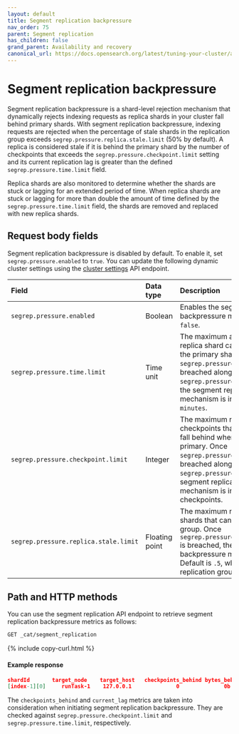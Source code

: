 ```yaml
---
layout: default
title: Segment replication backpressure
nav_order: 75
parent: Segment replication
has_children: false
grand_parent: Availability and recovery
canonical_url: https://docs.opensearch.org/latest/tuning-your-cluster/availability-and-recovery/segment-replication/backpressure/
---
```


# Segment replication backpressure

Segment replication backpressure is a shard-level rejection mechanism that dynamically rejects indexing requests as replica shards in your cluster fall behind primary shards. With segment replication backpressure, indexing requests are rejected when the percentage of stale shards in the replication group exceeds `segrep.pressure.replica.stale.limit` (50% by default). A replica is considered stale if it is behind the primary shard by the number of checkpoints that exceeds the `segrep.pressure.checkpoint.limit` setting and its current replication lag is greater than the defined `segrep.pressure.time.limit` field.

Replica shards are also monitored to determine whether the shards are stuck or lagging for an extended period of time. When replica shards are stuck or lagging for more than double the amount of time defined by the `segrep.pressure.time.limit` field, the shards are removed and replaced with new replica shards.

## Request body fields

Segment replication backpressure is disabled by default. To enable it, set `segrep.pressure.enabled` to `true`. You can update the following dynamic cluster settings using the [cluster settings]({{site.url}}{{site.baseurl}}/api-reference/cluster-api/cluster-settings/) API endpoint.

Field | Data type | Description
:--- | :--- | :---
`segrep.pressure.enabled `| Boolean | Enables the segment replication backpressure mechanism. Default is `false`.
`segrep.pressure.time.limit` | Time unit | The maximum amount of time that a replica shard can take to copy from the primary shard. Once `segrep.pressure.time.limit` is breached along with `segrep.pressure.checkpoint.limit`, the segment replication backpressure mechanism is initiated. Default is `5 minutes`.
`segrep.pressure.checkpoint.limit` | Integer | The maximum number of indexing checkpoints that a replica shard can fall behind when copying from primary. Once `segrep.pressure.checkpoint.limit` is breached along with `segrep.pressure.time.limit`, the segment replication backpressure mechanism is initiated. Default is `4` checkpoints.
`segrep.pressure.replica.stale.limit `| Floating point | The maximum number of stale replica shards that can exist in a replication group. Once `segrep.pressure.replica.stale.limit` is breached, the segment replication backpressure mechanism is initiated. Default is `.5`, which is 50% of a replication group.

## Path and HTTP methods

You can use the segment replication API endpoint to retrieve segment replication backpressure metrics as follows:

```bash
GET _cat/segment_replication
```
{% include copy-curl.html %}

#### Example response

```json
shardId       target_node    target_host   checkpoints_behind bytes_behind   current_lag   last_completed_lag   rejected_requests
[index-1][0]     runTask-1    127.0.0.1              0              0b           0s              7ms                    0
```

The `checkpoints_behind` and `current_lag` metrics are taken into consideration when initiating segment replication backpressure. They are checked against `segrep.pressure.checkpoint.limit` and `segrep.pressure.time.limit`, respectively.
